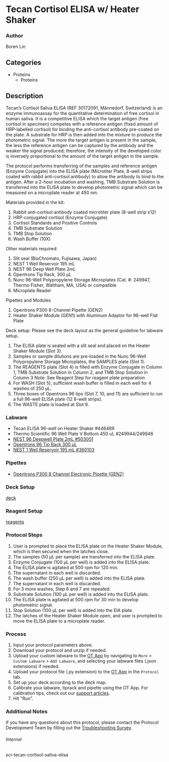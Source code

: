 # Tecan Cortisol ELISA w/ Heater Shaker


### Author
Boren Lin




## Categories
* Proteins
	* Proteins


## Description
Tecan’s Cortisol Saliva ELISA (REF 30172091, Männedorf, Switzerland) is an enzyme immunoassay for the quantitative determination of free cortisol in human saliva. It is a competitive ELISA which the target antigen (free cortisol in specimen) competes with a reference antigen (fixed amount of HRP-labelled cortisol) for binding the anti-cortisol antibody pre-coated on the plate. A substrate for HRP is then added into the mixture to produce the photometric signal. The more the target antigen is present in the sample, the less the reference antigen can be captured by the antibody and the weaker the signal produced; therefore, the intensity of the developed color is inversely proportional to the amount of the target antigen in the sample.

The protocol performs transferring of the samples and reference antigen (Enzyme Conjugate) into the ELISA plate (Microtiter Plate, 8-well strips coated with rabbit anti-cortisol antibody) to allow the antibody to bind to the antigen. After a 2-hour incubation and washing, TMB Substrate Solution is transferred into the ELISA plate to develop photometric signal which can be measured on a microplate reader at 450 nm.

Materials provided in the kit:
1.	Rabbit anti-cortisol antibody coated microtiter plate (8-well strip x12)
2.	HRP-conjugated cortisol (Enzyme Conjugate)
3.	Cortisol Standards and Positive Controls
4.	TMB Substrate Solution 
5.	TMB Stop Solution
6.	Wash Buffer (10X)

Other materials required:
1.	Slit seal (BioChromato, Fujisawa, Japan)
2.	NEST 1 Well Reservoir 195 mL 
3.	NEST 96 Deep Well Plate 2mL
4.	Opentrons Tip Rack, 300 µL
5.	Nunc 96-Well Polypropylene Storage Microplates (Cat. #: 249947, Thermo Fisher, Waltham, MA, USA) or compatible 
6.	Microplate Reader

Pipettes and Modules
1.	Opentrons P300 8-Channel Pipette (GEN2)
2.	Heater Shaker Module (GEN1) with Aluminum Adaptor for 96-well Flat Plate

Deck setup:
Please see the deck layout as the general guideline for labware setup. 
1.	The ELISA plate is sealed with a slit seal and placed on the Heater Shaker Module (Slot 3). 
2.	Samples or sample dilutions are pre-loaded in the Nunc 96-Well Polypropylene Storage Microplates, the SAMPLES plate (Slot 1).
3.	The REAGENTS plate (Slot 4) is filled with Enzyme Conjugate in Column 1, TMB Substrate Solution in Column 2, and TMB Stop Solution in Column 3
Note: See Reagent Step for reagent plate preparation
4.	For WASH (Slot 5), sufficient wash buffer is filled in each well for 4 washes of 250 μL.
5.	Three boxes of Opentrons 96 tips (Slot 7, 10, and 11) are sufficient to run a full 96-well ELISA plate (12 8-well strips).  
6.	The WASTE plate is loaded at Slot 9.



### Labware
* Tecan ELISA 96-well on Heater Shaker #446469
* Thermo Scientific 96 Well Plate V Bottom 450 uL #249944/249946
* [NEST 96 Deepwell Plate 2mL #503001](http://www.cell-nest.com/page94?product_id=101&_l=en)
* [Opentrons 96 Tip Rack 300 µL](https://shop.opentrons.com/collections/opentrons-tips/products/opentrons-300ul-tips)
* [NEST 1 Well Reservoir 195 mL #360103](http://www.cell-nest.com/page94?_l=en&product_id=102)


### Pipettes
* [Opentrons P300 8 Channel Electronic Pipette (GEN2)](https://shop.opentrons.com/8-channel-electronic-pipette/)


### Deck Setup
[deck](https://drive.google.com/open?id=19lOAqOhCQwh45I_KiY92_RhT9Nj_6pUF)


### Reagent Setup
[reagents](https://drive.google.com/open?id=1wQArSR79MN3W-F-KhSabUd8IITuvk1Uj)


### Protocol Steps

1.	User is prompted to place the ELISA plate on the Heater Shaker Module, which is then secured when the latches close.
2.	The samples (50 μL per sample) are transferred into the ELISA plate.
3.	Enzyme Conjugate (100 μL per well) is added into the ELISA plate.
4.	The ELISA plate is agitated at 500 rpm for 120 min.
5.	The supernatant in each well is discarded.
6.	The wash buffer (250 μL per well) is added into the ELISA plate. 
7.	The supernatant in each well is discarded.
8.	For 3 more washes, Step 6 and 7 are repeated.
9.	Substrate Solution (100 μL per well) is added into the ELISA plate.
10.	The ELISA plate is agitated at 500 rpm for 30 min to develop photometric signal.
11.	Stop Solution (100 μL per well) is added into the EIA plate.
12.	The latches of the Heater Shaker Module open, and user is prompted to move the ELISA plate to a microplate reader.



### Process
1. Input your protocol parameters above.
2. Download your protocol and unzip if needed.
3. Upload your custom labware to the [OT App](https://opentrons.com/ot-app) by navigating to `More` > `Custom Labware` > `Add Labware`, and selecting your labware files (.json extensions) if needed.
4. Upload your protocol file (.py extension) to the [OT App](https://opentrons.com/ot-app) in the `Protocol` tab.
5. Set up your deck according to the deck map.
6. Calibrate your labware, tiprack and pipette using the OT App. For calibration tips, check out our [support articles](https://support.opentrons.com/en/collections/1559720-guide-for-getting-started-with-the-ot-2).
7. Hit "Run".


### Additional Notes
If you have any questions about this protocol, please contact the Protocol Development Team by filling out the [Troubleshooting Survey](https://protocol-troubleshooting.paperform.co/).


###### Internal
sci-tecan-cortisol-saliva-elisa
